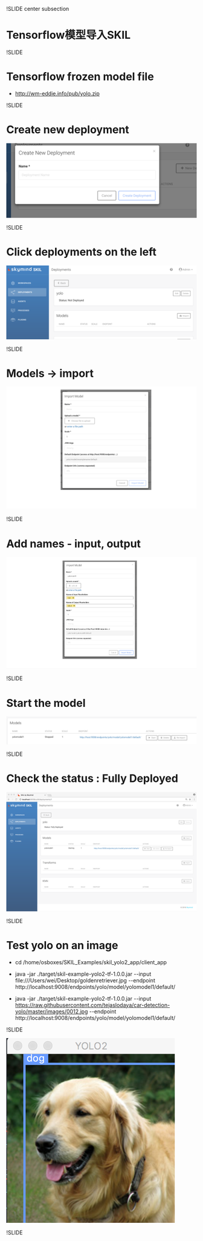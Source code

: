 !SLIDE center subsection

# Tensorflow模型导入SKIL

!SLIDE

# Tensorflow frozen model file

* http://wm-eddie.info/pub/yolo.zip

!SLIDE

# Create new deployment

![alt text](../resources/yolo1.png)

!SLIDE

# Click deployments on the left


![alt text](../resources/yolo2.png)

!SLIDE

# Models -> import

![alt text](../resources/yolo3.png)

!SLIDE

# Add names - input, output

![alt text](../resources/yolo4.png)

!SLIDE

# Start the model

![alt text](../resources/yolo5.png)

!SLIDE

# Check the status : Fully Deployed

![alt text](../resources/yolo6.png)

!SLIDE

# Test yolo on an image

* cd /home/osboxes/SKIL_Examples/skil_yolo2_app/client_app

* java -jar ./target/skil-example-yolo2-tf-1.0.0.jar --input file:///Users/wei/Desktop/goldenretriever.jpg --endpoint http://localhost:9008/endpoints/yolo/model/yolomodel1/default/

* java -jar ./target/skil-example-yolo2-tf-1.0.0.jar --input https://raw.githubusercontent.com/tejaslodaya/car-detection-yolo/master/images/0012.jpg --endpoint http://localhost:9008/endpoints/yolo/model/yolomodel1/default/

!SLIDE

![alt text](../resources/yolo7.png)

!SLIDE
